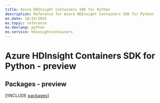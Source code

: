 ```yaml
---
title: Azure HDInsight Containers SDK for Python
description: Reference for Azure HDInsight Containers SDK for Python
ms.date: 10/15/2025
ms.topic: reference
ms.devlang: python
ms.service: hdinsightcontainers
---
```

# Azure HDInsight Containers SDK for Python - preview
## Packages - preview
[!INCLUDE [packages](hdinsight-containers-index.md)]